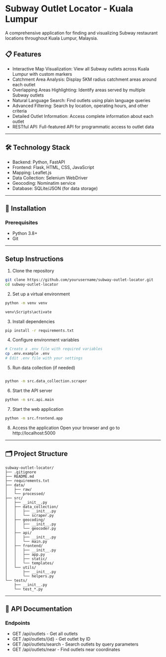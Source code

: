 # Subway Outlet Locator - Kuala Lumpur
A comprehensive application for finding and visualizing Subway restaurant locations throughout Kuala Lumpur, Malaysia.

## 📋 Features
* Interactive Map Visualization: View all Subway outlets across Kuala Lumpur with custom markers
* Catchment Area Analysis: Display 5KM radius catchment areas around each outlet
* Overlapping Areas Highlighting: Identify areas served by multiple Subway outlets
* Natural Language Search: Find outlets using plain language queries
* Advanced Filtering: Search by location, operating hours, and other criteria
* Detailed Outlet Information: Access complete information about each outlet
* RESTful API: Full-featured API for programmatic access to outlet data

---

## 🛠️ Technology Stack
* Backend: Python, FastAPI
* Frontend: Flask, HTML, CSS, JavaScript
* Mapping: Leaflet.js
* Data Collection: Selenium WebDriver
* Geocoding: Nominatim service
* Database: SQLite/JSON (for data storage)

---

## 🚀 Installation
### Prerequisites
* Python 3.8+
* Git

---

## Setup Instructions
1. Clone the repository
```bash
git clone https://github.com/yourusername/subway-outlet-locator.git
cd subway-outlet-locator
```

2. Set up a virtual environment
```bash
python -m venv venv

venv\Scripts\activate
```
3. Install dependencies
```bash
pip install -r requirements.txt
```
4. Configure environment variables
```bash
# Create a .env file with required variables
cp .env.example .env
# Edit .env file with your settings
```
5. Run data collection (if needed)
```bash

python -m src.data_collection.scraper
```
6. Start the API server
```bash
python -m src.api.main
```
7. Start the web application
```bash
python -m src.frontend.app
```
8. Access the application
Open your browser and go to http://localhost:5000

---

## 🗂️ Project Structure
```
subway-outlet-locator/
├── .gitignore
├── README.md
├── requirements.txt
├── data/
│   ├── raw/
│   └── processed/
├── src/
│   ├── __init__.py
│   ├── data_collection/
│   │   ├── __init__.py
│   │   └── scraper.py
│   ├── geocoding/
│   │   ├── __init__.py
│   │   └── geocoder.py
│   ├── api/
│   │   ├── __init__.py
│   │   └── main.py
│   ├── frontend/
│   │   ├── __init__.py
│   │   ├── app.py
│   │   ├── static/
│   │   └── templates/
│   └── utils/
│       ├── __init__.py
│       └── helpers.py
└── tests/
    ├── __init__.py
    └── test_*.py
```

---

## 📖 API Documentation
### Endpoints
* GET /api/outlets - Get all outlets
* GET /api/outlets/{id} - Get outlet by ID
* GET /api/outlets/search - Search outlets by query parameters
* GET /api/outlets/near - Find outlets near coordinates
